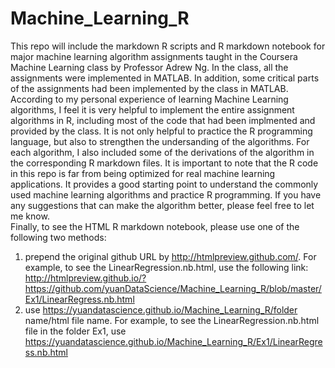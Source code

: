 # Machine_Learning_R
This repo will include the markdown R scripts and R markdown notebook for major machine learning algorithm assignments taught in the Coursera Machine Learning class by Professor Adrew Ng. In the class, all the assignments were implemented in MATLAB. In addition, some critical parts of the assignments had been implemented  by the class in MATLAB. 
According to my personal experience of learning Machine Learning algorithms, I feel it is very helpful to implement the entire assignment algorithms in R, including most of the code that had been implmented and provided by the class. It is not only helpful to practice the R programming language, but also to strengthen the undersanding of the algorithms. For each algorithm, I also included some of the derivations of the algorithm in the corresponding R markdown files. 
It is important to note that the R code in this repo is far from being optimized for real machine learning applications. It provides a good starting point to understand the commonly used machine learning algorithms and practice R programming. If you have any suggestions that can make the algorithm better, please feel free to let me know.          
Finally, to see the HTML R markdown notebook, please use one of the following two methods:
1. prepend the original github URL by http://htmlpreview.github.com/. For example, to see the LinearRegression.nb.html, use the following link: http://htmlpreview.github.io/?https://github.com/yuanDataScience/Machine_Learning_R/blob/master/Ex1/LinearRegress.nb.html          
2. use https://yuandatascience.github.io/Machine_Learning_R/folder name/html file name. For example, to see the LinearRegression.nb.html file in the folder Ex1, use https://yuandatascience.github.io/Machine_Learning_R/Ex1/LinearRegress.nb.html
